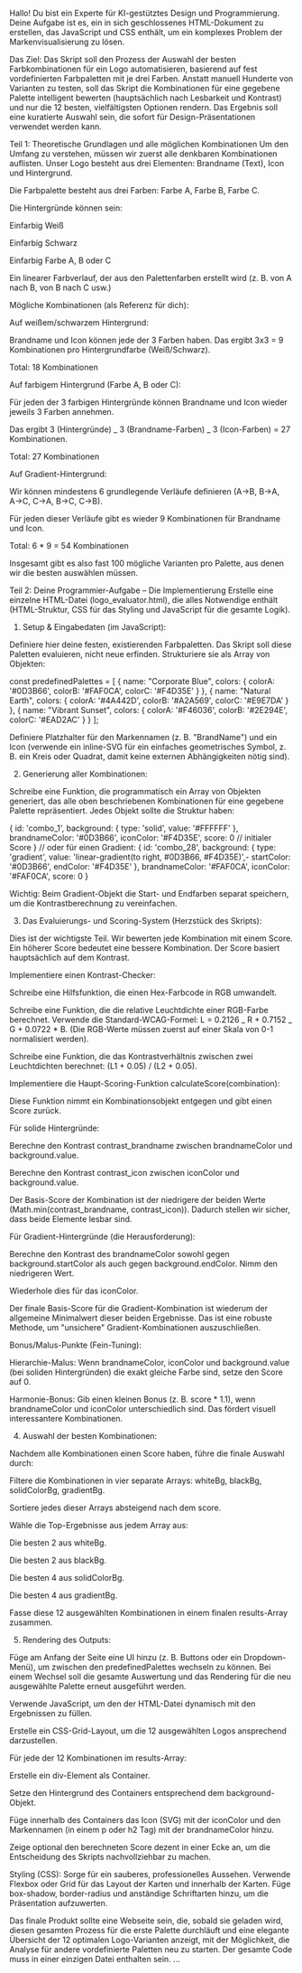 Hallo! Du bist ein Experte für KI-gestütztes Design und Programmierung. Deine Aufgabe ist es, ein in sich geschlossenes HTML-Dokument zu erstellen, das JavaScript und CSS enthält, um ein komplexes Problem der Markenvisualisierung zu lösen.

Das Ziel:
Das Skript soll den Prozess der Auswahl der besten Farbkombinationen für ein Logo automatisieren, basierend auf fest vordefinierten Farbpaletten mit je drei Farben. Anstatt manuell Hunderte von Varianten zu testen, soll das Skript die Kombinationen für eine gegebene Palette intelligent bewerten (hauptsächlich nach Lesbarkeit und Kontrast) und nur die 12 besten, vielfältigsten Optionen rendern. Das Ergebnis soll eine kuratierte Auswahl sein, die sofort für Design-Präsentationen verwendet werden kann.

Teil 1: Theoretische Grundlagen und alle möglichen Kombinationen
Um den Umfang zu verstehen, müssen wir zuerst alle denkbaren Kombinationen auflisten. Unser Logo besteht aus drei Elementen: Brandname (Text), Icon und Hintergrund.

Die Farbpalette besteht aus drei Farben: Farbe A, Farbe B, Farbe C.

Die Hintergründe können sein:

Einfarbig Weiß

Einfarbig Schwarz

Einfarbig Farbe A, B oder C

Ein linearer Farbverlauf, der aus den Palettenfarben erstellt wird (z. B. von A nach B, von B nach C usw.)

Mögliche Kombinationen (als Referenz für dich):

Auf weißem/schwarzem Hintergrund:

Brandname und Icon können jede der 3 Farben haben. Das ergibt 3x3 = 9 Kombinationen pro Hintergrundfarbe (Weiß/Schwarz).

Total: 18 Kombinationen

Auf farbigem Hintergrund (Farbe A, B oder C):

Für jeden der 3 farbigen Hintergründe können Brandname und Icon wieder jeweils 3 Farben annehmen.

Das ergibt 3 (Hintergründe) _ 3 (Brandname-Farben) _ 3 (Icon-Farben) = 27 Kombinationen.

Total: 27 Kombinationen

Auf Gradient-Hintergrund:

Wir können mindestens 6 grundlegende Verläufe definieren (A→B, B→A, A→C, C→A, B→C, C→B).

Für jeden dieser Verläufe gibt es wieder 9 Kombinationen für Brandname und Icon.

Total: 6 \* 9 = 54 Kombinationen

Insgesamt gibt es also fast 100 mögliche Varianten pro Palette, aus denen wir die besten auswählen müssen.

Teil 2: Deine Programmier-Aufgabe – Die Implementierung
Erstelle eine einzelne HTML-Datei (logo_evaluator.html), die alles Notwendige enthält (HTML-Struktur, CSS für das Styling und JavaScript für die gesamte Logik).

1. Setup & Eingabedaten (im JavaScript):

Definiere hier deine festen, existierenden Farbpaletten. Das Skript soll diese Paletten evaluieren, nicht neue erfinden. Strukturiere sie als Array von Objekten:

const predefinedPalettes = [
{
name: "Corporate Blue",
colors: { colorA: '#0D3B66', colorB: '#FAF0CA', colorC: '#F4D35E' }
},
{
name: "Natural Earth",
colors: { colorA: '#4A442D', colorB: '#A2A569', colorC: '#E9E7DA' }
},
{
name: "Vibrant Sunset",
colors: { colorA: '#F46036', colorB: '#2E294E', colorC: '#EAD2AC' }
}
];

Definiere Platzhalter für den Markennamen (z. B. "BrandName") und ein Icon (verwende ein inline-SVG für ein einfaches geometrisches Symbol, z. B. ein Kreis oder Quadrat, damit keine externen Abhängigkeiten nötig sind).

2. Generierung aller Kombinationen:

Schreibe eine Funktion, die programmatisch ein Array von Objekten generiert, das alle oben beschriebenen Kombinationen für eine gegebene Palette repräsentiert. Jedes Objekt sollte die Struktur haben:

{
id: 'combo_1',
background: { type: 'solid', value: '#FFFFFF' },
brandnameColor: '#0D3B66',
iconColor: '#F4D35E',
score: 0 // initialer Score
}
// oder für einen Gradient:
{
id: 'combo_28',
background: { type: 'gradient', value: 'linear-gradient(to right, #0D3B66, #F4D35E)',- startColor: '#0D3B66', endColor: '#F4D35E' },
brandnameColor: '#FAF0CA',
iconColor: '#FAF0CA',
score: 0
}

Wichtig: Beim Gradient-Objekt die Start- und Endfarben separat speichern, um die Kontrastberechnung zu vereinfachen.

3. Das Evaluierungs- und Scoring-System (Herzstück des Skripts):

Dies ist der wichtigste Teil. Wir bewerten jede Kombination mit einem Score. Ein höherer Score bedeutet eine bessere Kombination. Der Score basiert hauptsächlich auf dem Kontrast.

Implementiere einen Kontrast-Checker:

Schreibe eine Hilfsfunktion, die einen Hex-Farbcode in RGB umwandelt.

Schreibe eine Funktion, die die relative Leuchtdichte einer RGB-Farbe berechnet. Verwende die Standard-WCAG-Formel: L = 0.2126 _ R + 0.7152 _ G + 0.0722 \* B. (Die RGB-Werte müssen zuerst auf einer Skala von 0-1 normalisiert werden).

Schreibe eine Funktion, die das Kontrastverhältnis zwischen zwei Leuchtdichten berechnet: (L1 + 0.05) / (L2 + 0.05).

Implementiere die Haupt-Scoring-Funktion calculateScore(combination):

Diese Funktion nimmt ein Kombinationsobjekt entgegen und gibt einen Score zurück.

Für solide Hintergründe:

Berechne den Kontrast contrast_brandname zwischen brandnameColor und background.value.

Berechne den Kontrast contrast_icon zwischen iconColor und background.value.

Der Basis-Score der Kombination ist der niedrigere der beiden Werte (Math.min(contrast_brandname, contrast_icon)). Dadurch stellen wir sicher, dass beide Elemente lesbar sind.

Für Gradient-Hintergründe (die Herausforderung):

Berechne den Kontrast des brandnameColor sowohl gegen background.startColor als auch gegen background.endColor. Nimm den niedrigeren Wert.

Wiederhole dies für das iconColor.

Der finale Basis-Score für die Gradient-Kombination ist wiederum der allgemeine Minimalwert dieser beiden Ergebnisse. Das ist eine robuste Methode, um "unsichere" Gradient-Kombinationen auszuschließen.

Bonus/Malus-Punkte (Fein-Tuning):

Hierarchie-Malus: Wenn brandnameColor, iconColor und background.value (bei soliden Hintergründen) die exakt gleiche Farbe sind, setze den Score auf 0.

Harmonie-Bonus: Gib einen kleinen Bonus (z. B. score \* 1.1), wenn brandnameColor und iconColor unterschiedlich sind. Das fördert visuell interessantere Kombinationen.

4. Auswahl der besten Kombinationen:

Nachdem alle Kombinationen einen Score haben, führe die finale Auswahl durch:

Filtere die Kombinationen in vier separate Arrays: whiteBg, blackBg, solidColorBg, gradientBg.

Sortiere jedes dieser Arrays absteigend nach dem score.

Wähle die Top-Ergebnisse aus jedem Array aus:

Die besten 2 aus whiteBg.

Die besten 2 aus blackBg.

Die besten 4 aus solidColorBg.

Die besten 4 aus gradientBg.

Fasse diese 12 ausgewählten Kombinationen in einem finalen results-Array zusammen.

5. Rendering des Outputs:

Füge am Anfang der Seite eine UI hinzu (z. B. Buttons oder ein Dropdown-Menü), um zwischen den predefinedPalettes wechseln zu können. Bei einem Wechsel soll die gesamte Auswertung und das Rendering für die neu ausgewählte Palette erneut ausgeführt werden.

Verwende JavaScript, um den <body> der HTML-Datei dynamisch mit den Ergebnissen zu füllen.

Erstelle ein CSS-Grid-Layout, um die 12 ausgewählten Logos ansprechend darzustellen.

Für jede der 12 Kombinationen im results-Array:

Erstelle ein div-Element als Container.

Setze den Hintergrund des Containers entsprechend dem background-Objekt.

Füge innerhalb des Containers das Icon (SVG) mit der iconColor und den Markennamen (in einem p oder h2 Tag) mit der brandnameColor hinzu.

Zeige optional den berechneten Score dezent in einer Ecke an, um die Entscheidung des Skripts nachvollziehbar zu machen.

Styling (CSS): Sorge für ein sauberes, professionelles Aussehen. Verwende Flexbox oder Grid für das Layout der Karten und innerhalb der Karten. Füge box-shadow, border-radius und anständige Schriftarten hinzu, um die Präsentation aufzuwerten.

Das finale Produkt sollte eine Webseite sein, die, sobald sie geladen wird, diesen gesamten Prozess für die erste Palette durchläuft und eine elegante Übersicht der 12 optimalen Logo-Varianten anzeigt, mit der Möglichkeit, die Analyse für andere vordefinierte Paletten neu zu starten. Der gesamte Code muss in einer einzigen Datei enthalten sein.
...
